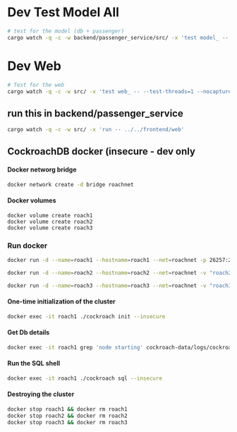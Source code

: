
# Dev Test Model All

<!-- ```sh
# Test for the database
`cargo watch -q -c -w backend/passenger_service/src/ -x 'test model_db_ -- --test-threads=1 --nocapture'`
```

```sh
# Test for the passenger
cargo watch -q -c -w backend/passenger_service/src/ -x 'test model_passenger_ -- --test-threads=1 --nocapture'
```  -->

```sh
# test for the model (db + passenger)
cargo watch -q -c -w backend/passenger_service/src/ -x 'test model_ -- --test-threads=1 --nocapture'
```

# Dev Web

```sh
# Test for the web
cargo watch -q -c -w src/ -x 'test web_ -- --test-threads=1 --nocapture'
```

## run this in backend/passenger_service
```sh
cargo watch -q -c -w src/ -x 'run -- ../../frontend/web'
```

## CockroachDB docker (insecure - dev only
#### Docker networg bridge
```sh
docker network create -d bridge roachnet
```
#### Docker volumes
```
docker volume create roach1
docker volume create roach2
docker volume create roach3
```
### Run docker

```sh
docker run -d --name=roach1 --hostname=roach1 --net=roachnet -p 26257:26257 -p 8080:8080  -v "roach1:/cockroach/cockroach-data"  cockroachdb/cockroach:v22.2.7 start --insecure --join=roach1,roach2,roach3
```

```sh
docker run -d --name=roach2 --hostname=roach2 --net=roachnet -v "roach2:/cockroach/cockroach-data" cockroachdb/cockroach:v22.2.7 start --insecure --join=roach1,roach2,roach3
```

```sh
docker run -d --name=roach3 --hostname=roach3 --net=roachnet -v "roach3:/cockroach/cockroach-data" cockroachdb/cockroach:v22.2.7 start --insecure --join=roach1,roach2,roach3
```
#### One-time initialization of the cluster
```sh
docker exec -it roach1 ./cockroach init --insecure
```
#### Get Db details
```sh
docker exec -it roach1 grep 'node starting' cockroach-data/logs/cockroach.log -A 11
```
#### Run the SQL shell
```sh
docker exec -it roach1 ./cockroach sql --insecure
```

#### Destroying the cluster
```sh
docker stop roach1 && docker rm roach1 
docker stop roach2 && docker rm roach2 
docker stop roach3 && docker rm roach3 
```


